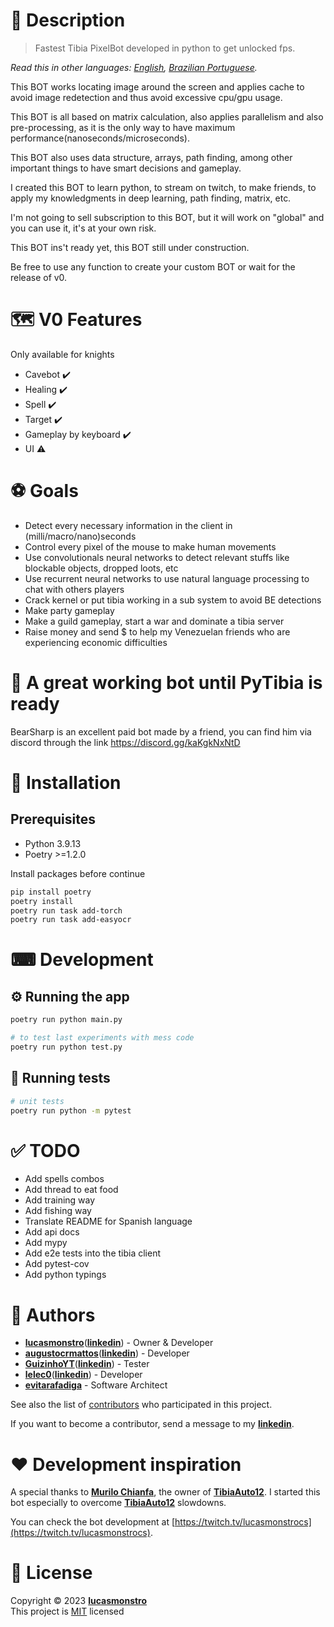 # 📝 Description

> Fastest Tibia PixelBot developed in python to get unlocked fps.

*Read this in other languages: [English](README.md), [Brazilian Portuguese](README.pt-BR.md).*

This BOT works locating image around the screen and applies cache to avoid image redetection and thus avoid excessive cpu/gpu usage.

This BOT is all based on matrix calculation, also applies parallelism and also pre-processing, as it is the only way to have maximum performance(nanoseconds/microseconds).

This BOT also uses data structure, arrays, path finding, among other important things to have smart decisions and gameplay.

I created this BOT to learn python, to stream on twitch, to make friends, to apply my knowledgments in deep learning, path finding, matrix, etc.

I'm not going to sell subscription to this BOT, but it will work on "global" and you can use it, it's at your own risk.

This BOT ins't ready yet, this BOT still under construction.

Be free to use any function to create your custom BOT or wait for the release of v0.

# 🗺️ V0 Features

Only available for knights

- Cavebot :heavy_check_mark:
- Healing :heavy_check_mark:
- Spell :heavy_check_mark:
- Target :heavy_check_mark:
- Gameplay by keyboard :heavy_check_mark:
- UI :warning:

# ⚽ Goals

- Detect every necessary information in the client in (milli/macro/nano)seconds
- Control every pixel of the mouse to make human movements
- Use convolutionals neural networks to detect relevant stuffs like blockable objects, dropped loots, etc
- Use recurrent neural networks to use natural language processing to chat with others players
- Crack kernel or put tibia working in a sub system to avoid BE detections
- Make party gameplay
- Make a guild gameplay, start a war and dominate a tibia server
- Raise money and send $ to help my Venezuelan friends who are experiencing economic difficulties

# 🦾 A great working bot until PyTibia is ready

BearSharp is an excellent paid bot made by a friend, you can find him via discord through the link https://discord.gg/kaKgkNxNtD

# 🧰 Installation

## Prerequisites

- Python 3.9.13
- Poetry >=1.2.0

Install packages before continue

```bash
pip install poetry
poetry install
poetry run task add-torch
poetry run task add-easyocr
```

# ⌨ Development

## ⚙ Running the app

```bash
poetry run python main.py

# to test last experiments with mess code
poetry run python test.py
```

## 🧪 Running tests

```bash
# unit tests
poetry run python -m pytest
```

# ✅ TODO

- Add spells combos
- Add thread to eat food
- Add training way
- Add fishing way
- Translate README for Spanish language
- Add api docs
- Add mypy
- Add e2e tests into the tibia client
- Add pytest-cov
- Add python typings

# 👷 Authors

- [**lucasmonstro**](http://github.com/lucasmonstro)([**linkedin**](https://www.linkedin.com/in/lucasmonstro/)) - Owner & Developer
- [**augustocrmattos**](http://github.com/augustocrmattos)([**linkedin**](https://www.linkedin.com/in/augustocrmattos/)) - Developer
- [**GuizinhoYT**](http://github.com/GuizinhoYT)([**linkedin**](https://www.linkedin.com/in/guilherme-gra%C3%A7a-3953231a2/)) - Tester
- [**lelec0**](https://github.com/lelec0)([**linkedin**](https://www.linkedin.com/in/max-miranda/)) - Developer
- [**evitarafadiga**](http://github.com/evitarafadiga) - Software Architect

See also the list of [contributors](../../graphs/contributors) who participated
in this project.

If you want to become a contributor, send a message to my [**linkedin**](https://www.linkedin.com/in/lucasmonstro/).

# ❤️ Development inspiration

A special thanks to [**Murilo Chianfa**](https://github.com/MuriloChianfa), the owner of [**TibiaAuto12**](https://github.com/MuriloChianfa/TibiaAuto12). I started this bot especially to overcome [**TibiaAuto12**](https://github.com/MuriloChianfa/TibiaAuto12) slowdowns.

You can check the bot development at [https://twitch.tv/lucasmonstrocs](https://twitch.tv/lucasmonstrocs).

# 📝 License

Copyright © 2023 [**lucasmonstro**](https://github.com/lucasmonstro)  
This project is [MIT](https://opensource.org/licenses/MIT) licensed
